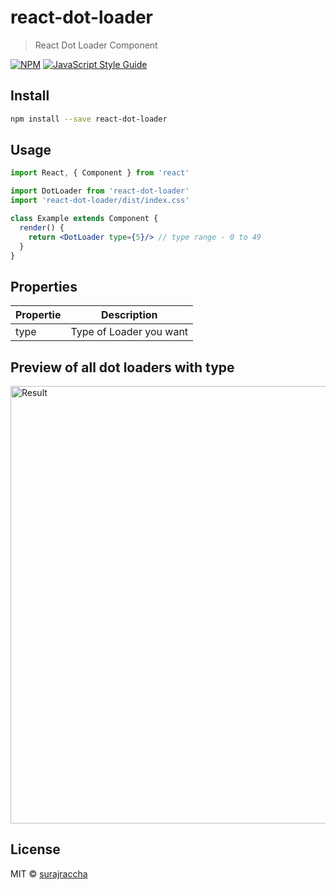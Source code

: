 # react-dot-loader

> React Dot Loader Component 

[![NPM](https://img.shields.io/npm/v/react-dot-loader.svg)](https://www.npmjs.com/package/react-dot-loader) [![JavaScript Style Guide](https://img.shields.io/badge/code_style-standard-brightgreen.svg)](https://standardjs.com)

## Install

```bash
npm install --save react-dot-loader
```

## Usage

```jsx
import React, { Component } from 'react'

import DotLoader from 'react-dot-loader'
import 'react-dot-loader/dist/index.css'

class Example extends Component {
  render() {
    return <DotLoader type={5}/> // type range - 0 to 49
  }
}
```

## Properties

| Propertie    | Description                    |
| ------------ | ------------------------------ |
|    type      | Type of Loader you want        |



## Preview of all dot loaders with type 



<img src="./dot-loader.gif" alt="Result" width="1000" height="700" />



## License


MIT © [surajraccha](https://github.com/surajraccha)
